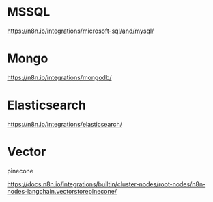# MSSQL

https://n8n.io/integrations/microsoft-sql/and/mysql/

# Mongo

https://n8n.io/integrations/mongodb/

# Elasticsearch

https://n8n.io/integrations/elasticsearch/

# Vector

pinecone

https://docs.n8n.io/integrations/builtin/cluster-nodes/root-nodes/n8n-nodes-langchain.vectorstorepinecone/
